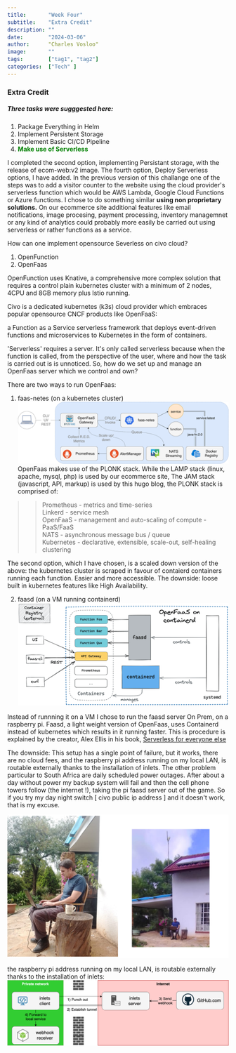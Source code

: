 ```yaml
---
title:       "Week Four"
subtitle:    "Extra Credit"
description: ""
date:        "2024-03-06"
author:      "Charles Vosloo"
image:       ""
tags:        ["tag1", "tag2"]
categories:  ["Tech" ]
---
```

### Extra Credit
##### Three tasks were sugggested here:    
     
     

1. Package Everything in Helm
2. Implement Persistent Storage
3. Implement Basic CI/CD Pipeline  
4. <span style="color:green;">**Make use of Serverless**</span> 

I completed the second option, implementing Persistant storage, with the release of ecom-web:v2 image. 
The fourth option, Deploy Serverless options, I have added. In the previous version of this challange one of the steps was to add a visitor counter to the website using the cloud provider's serverless function which would be AWS Lambda, Google Cloud Functions or Azure functions. I chose to do something similar **using non proprietary solutions.** On our ecommerce site additional features like email notifications, image procesing, payment processing, inventory managemnet or any kind of analytics could probably more easily be carried out using serverless or rather functions as a service.



How can one implement opensource Severless on civo cloud?
1. OpenFunction
2. OpenFaas

OpenFunction uses Knative, a comprehensive more complex solution that requires a control plain  kubernetes cluster with a minimum of 2 nodes, 4CPU and 8GB memory plus Istio running. 

Civo is a dedicated kubernetes (k3s) cloud provider which embraces popular opensource CNCF products like OpenFaaS:  

 a Function as a Service serverless framework that deploys event-driven functions and microservices to Kubernetes in the form of containers. 

  'Serverless' requires a server. It's only called serverless because when the function is called, from the perspective of the user, where and how the task is carried out is is unnoticed. So, how do we set up and manage an OpenFaas server which we control and own?

There are two ways to run OpenFaas:
1. faas-netes (on a kubernetes cluster)
![faas-netes](/img/of-workflow.png)
OpenFaas makes use of the PLONK stack. While the LAMP stack (linux, apache, mysql, php) is used by our ecommerce site, The JAM stack (javascript, API, markup) is used by this hugo blog, the PLONK stack is comprised of:  
>>Prometheus - metrics and time-series  
>>Linkerd - service mesh   
>>OpenFaaS - management and auto-scaling of compute - PaaS/FaaS   
>>NATS - asynchronous message bus / queue   
>>Kubernetes - declarative, extensible, scale-out, self-healing clustering    

The second option, which I have chosen, is a scaled down version of the above: the kubernetes cluster is scraped in favour of contaierd containers running each function. Easier and more accessible. The downside: loose built in kubernetes features like High Availability.

2. faasd (on a VM running containerd)  
![faasd](/img/faasd-wf.png)

Instead of runnning it on a VM I chose to run the faasd server On Prem, on a raspberry pi. Faasd, a light weight version of OpenFaas, uses Containerd instead of kubernetes which results in it running faster.  This is procedure is explained by the creator, Alex Ellis in his book, [Serverless for everyone else](https://openfaas.gumroad.com/l/serverless-for-everyone-else)

  
The downside: This setup has a single point of failure, but it works, there are no cloud fees, and the raspberry pi address running on my local LAN, is routable externally thanks to the installation of inlets. The other problem particular to South Africa are daily scheduled power outages. After about a day without power my backup system will fail and then the cell phone towers follow (the internet !), taking the pi faasd server out of the game. So if you try my day night switch [ civo public ip address ] and it doesn't work, that is my excuse.

![laptop_pic](/img/half_page_8.5-5.5.png)          
      








the raspberry pi address running on my local LAN, is routable externally thanks to the installation of inlets: 
![inlets](/img/inlets-concept.png)







